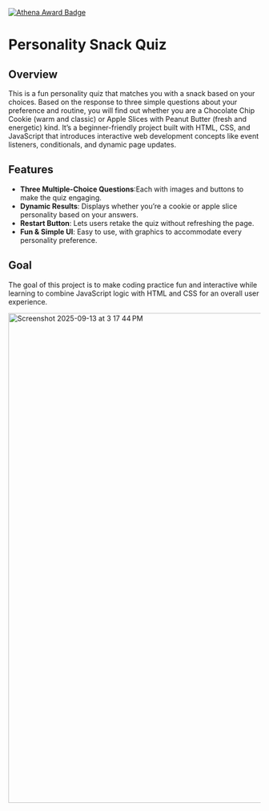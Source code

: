 [![Athena Award Badge](https://img.shields.io/endpoint?url=https%3A%2F%2Faward.athena.hackclub.com%2Fapi%2Fbadge)](https://award.athena.hackclub.com?utm_source=readme)

# Personality Snack Quiz

## Overview

This is a fun personality quiz that matches you with a snack based on your choices. Based on the response to three simple questions about your preference and routine, you will find out whether you are a Chocolate Chip Cookie (warm and classic) or Apple Slices with Peanut Butter (fresh and energetic) kind.
It’s a beginner-friendly project built with HTML, CSS, and JavaScript that introduces interactive web development concepts like event listeners, conditionals, and dynamic page updates.

## Features

* **Three Multiple-Choice Questions**:Each with images and buttons to make the quiz engaging.
* **Dynamic Results**: Displays whether you’re a cookie or apple slice personality based on your answers.
* **Restart Button**: Lets users retake the quiz without refreshing the page.
* **Fun & Simple UI**: Easy to use, with graphics to accommodate every personality preference.


## Goal

The goal of this project is to make coding practice fun and interactive while learning to combine JavaScript logic with HTML and CSS for an overall user experience.


<img width="1710" height="978" alt="Screenshot 2025-09-13 at 3 17 44 PM" src="https://github.com/user-attachments/assets/32f7593d-4831-4289-b52e-7924b8f69312" />


